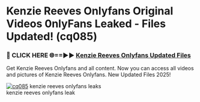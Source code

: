 # Kenzie Reeves Onlyfans Original Videos 0nlyFans Leaked - Files Updated! (cq085)

<h3>🔴 CLICK HERE 🌐==►► <a href="https://tinyurl.com/3hn5wdd3" rel="nofollow">Kenzie Reeves Onlyfans Updated Files</a></h3>

Get Kenzie Reeves Onlyfans and all content. Now you can access all videos and pictures of Kenzie Reeves Onlyfans. New Updated Files 2025!

[![cq085](https://i.imgur.com/4HnBqBT.gif)](https://tinyurl.com/3hn5wdd3)
kenzie reeves onlyfans leaks<br>
kenzie reeves onlyfans leak